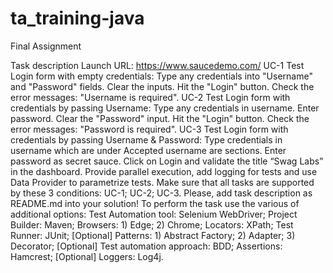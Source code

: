 # ta_training-java

Final Assignment

Task description
Launch URL: https://www.saucedemo.com/
UC-1 Test Login form with empty credentials:
Type any credentials into "Username" and "Password" fields.
Clear the inputs.
Hit the "Login" button.
Check the error messages: "Username is required".
UC-2 Test Login form with credentials by passing Username:
Type any credentials in username.
Enter password.
Clear the "Password" input.
Hit the "Login" button.
Check the error messages: "Password is required".
UC-3 Test Login form with credentials by passing Username & Password:
Type credentials in username which are under Accepted username are sections.
Enter password as secret sauce.
Click on Login and validate the title “Swag Labs” in the dashboard.
Provide parallel execution, add logging for tests and use Data Provider to parametrize tests. Make sure that all tasks are supported by these 3 conditions: UC-1; UC-2; UC-3.
Please, add task description as README.md into your solution!
To perform the task use the various of additional options:
Test Automation tool: Selenium WebDriver;
Project Builder: Maven;
Browsers: 1) Edge; 2) Chrome;
Locators: XPath;
Test Runner: JUnit;
[Optional] Patterns: 1) Abstract Factory; 2) Adapter; 3) Decorator;
[Optional] Test automation approach: BDD;
Assertions: Hamcrest;
[Optional] Loggers: Log4j.

